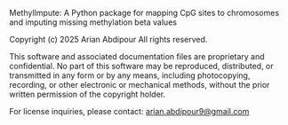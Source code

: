 MethylImpute: A Python package for mapping CpG sites to chromosomes and imputing missing methylation beta values

Copyright (c) 2025 Arian Abdipour
All rights reserved.

This software and associated documentation files are proprietary and confidential.
No part of this software may be reproduced, distributed, or transmitted in any form
or by any means, including photocopying, recording, or other electronic or mechanical
methods, without the prior written permission of the copyright holder.

For license inquiries, please contact:
arian.abdipour9@gmail.com
